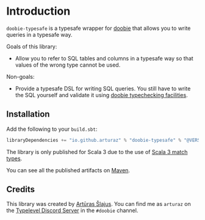 # Introduction

`doobie-typesafe` is a typesafe wrapper for [doobie](https://tpolecat.github.io/doobie/) that allows you to write 
queries in a typesafe way.

Goals of this library:

- Allow you to refer to SQL tables and columns in a typesafe way so that values of the wrong type cannot be used.

Non-goals:

- Provide a typesafe DSL for writing SQL queries. You still have to write the SQL yourself and validate it using 
  [doobie typechecking facilities](https://tpolecat.github.io/doobie/docs/06-Checking.html).

## Installation

Add the following to your `build.sbt`:

```scala
libraryDependencies += "io.github.arturaz" % "doobie-typesafe" % "@VERSION@"
```

The library is only published for Scala 3 due to the use of 
[Scala 3 match types](https://docs.scala-lang.org/scala3/reference/new-types/match-types.html).

You can see all the published artifacts on 
[Maven](https://mvnrepository.com/artifact/io.github.arturaz/doobie-typesafe_3).

## Credits

This library was created by [Artūras Šlajus](https://arturaz.net). You can find me as `arturaz` on the 
[Typelevel Discord Server](https://discord.gg/XF3CXcMzqD) in the `#doobie` channel.